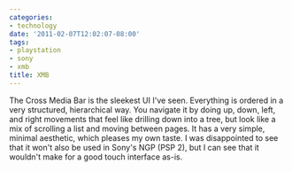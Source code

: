 ```yaml
---
categories:
- technology
date: '2011-02-07T12:02:07-08:00'
tags:
- playstation
- sony
- xmb
title: XMB
---
```


The Cross Media Bar is the sleekest UI I've seen. Everything is ordered in a very structured, hierarchical way. You navigate it by doing up, down, left, and right movements that feel like drilling down into a tree, but look like a mix of scrolling a list and moving between pages. It has a very simple, minimal aesthetic, which pleases my own taste. I was disappointed to see that it won't also be used in Sony's NGP (PSP 2), but I can see that it wouldn't make for a good touch interface as-is.
